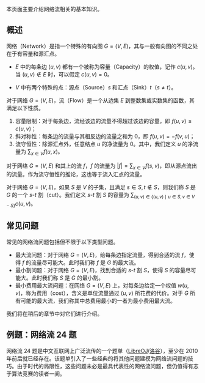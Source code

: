 本页面主要介绍网络流相关的基本知识。

## 概述

网络（Network）是指一个特殊的有向图 $G=(V,E)$，其与一般有向图的不同之处在于有容量和源汇点。

-   $E$ 中的每条边 $(u, v)$ 都有一个被称为容量（Capacity）的权值，记作 $c(u, v)$。当 $(u,v)\notin E$ 时，可以假定 $c(u,v)=0$。

-   $V$ 中有两个特殊的点：源点（Source）$s$ 和汇点（Sink）$t$（$s \neq t$）。

对于网络 $G=(V, E)$，流（Flow）是一个从边集 $E$ 到整数集或实数集的函数，其满足以下性质。

1.  容量限制：对于每条边，流经该边的流量不得超过该边的容量，即 $f(u,v) \leq c(u,v)$；
2.  斜对称性：每条边的流量与其相反边的流量之和为 $0$，即 $f(u,v)=-f(v,u)$；
3.  流守恒性：除源汇点外，任意结点 $u$ 的净流量为 $0$。其中，我们定义 $u$ 的净流量为 $\sum_{x \in V} f(u, x)$。

对于网络 $G = (V, E)$ 和其上的流 $f$，$f$ 的流量为 $|f| = \sum_{x \in V} f(s, v)$，即从源点流出的流量。作为流守恒性的推论，这也等于流入汇点的流量。

对于网络 $G = (V, E)$，如果 $S$ 是 $V$ 的子集，且满足 $s \in S, t \not\in S$，则我们称 $S$ 是 $G$ 的一个 $s$-$t$ 割（cut）。我们定义 $s$-$t$ 割 $S$ 的容量为 $\sum_{(u, v) \in \{(u, v) \mid u \in S, v \in V-S\}} c(u, v)$。

## 常见问题

常见的网络流问题包括但不限于以下类型问题。

-   最大流问题：对于网络 $G = (V, E)$，给每条边指定流量，得到合适的流 $f$，使得 $f$ 的流量尽可能大。此时我们称 $f$ 是 $G$ 的最大流。
-   最小割问题：对于网络 $G = (V, E)$，找到合适的 $s$-$t$ 割 $S$，使得 $S$ 的容量尽可能大。此时我们称 $S$ 是 $G$ 的最小割。
-   最小费用最大流问题：在网络 $G = (V, E)$ 上，对每条边给定一个权值 $w(u, v)$，称为费用（cost），含义是单位流量通过 $(u, v)$ 所花费的代价。对于 $G$ 所有可能的最大流，我们称其中总费用最小的一者为最小费用最大流。

我们将在稍后的章节中对它们进行介绍。

## 例题：网络流 24 题

网络流 24 题是中文互联网上广泛流传的一个题单（[LibreOJ](https://loj.ac/problems/tag/30)/[洛谷](https://www.luogu.com.cn/problem/list?tag=332)），至少在 2010 年前后就已经存在。该题单引入了一些经典的将其他问题建模为网络流问题的技巧。由于时代的局限性，这些问题未必是最具代表性的网络流问题，但仍值得有志于算法竞赛的读者一阅。
